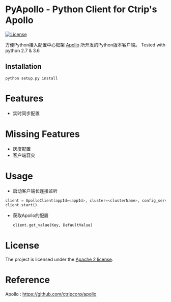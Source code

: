 PyApollo - Python Client for Ctrip's Apollo
================

[![License](https://img.shields.io/badge/License-Apache%202.0-blue.svg)](https://opensource.org/licenses/Apache-2.0)

方便Python接入配置中心框架 [Apollo](https://github.com/ctripcorp/apollo) 所开发的Python版本客户端。
Tested with python 2.7 & 3.6

Installation
------------

``` shell
python setup.py install
```

# Features
* 实时同步配置

# Missing Features
* 灰度配置
* 客户端容灾

# Usage

- 启动客户端长连接监听

``` python
client = ApolloClient(appId=<appId>, cluster=<clusterName>, config_server_url=<configServerUrl>)
client.start()
```

- 获取Apollo的配置
  ```
  client.get_value(Key, DefaultValue)
  ```

# License
The project is licensed under the [Apache 2 license](https://github.com/zouyx/agollo/blob/master/LICENSE).

# Reference
Apollo : https://github.com/ctripcorp/apollo
